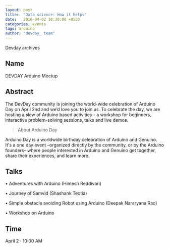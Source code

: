 ```yaml
---
layout: post
title:  "Data science: How it helps"
date:   2016-04-02 10:30:00 +0530
categories: events
tags: arduino
author: "devday_ team"
---
```


Devday archives

Name
----

DEVDAY Arduino Meetup

Abstract
--------
The DevDay community is joining the world-wide celebration of Arduino Day on April 2nd and we’d love you to join us.  To celebrate the day, we are hosting a slew of Arduino based activities - a workshop for beginners, interactive problem-solving sessions, talks and live demos.

> About Arduino Day

  Arduino Day is a worldwide birthday celebration of Arduino and Genuino. It's a one day event –organized directly by the community, or by the Arduino founders– where people interested in Arduino and Genuino get together, share their experiences, and learn more.

Talks
-----
• Adventures with Arduino (Himesh Reddivari)

• Journey of Samvid (Shashank Teotia)

• Simple obstacle avoiding Robot using Arduino (Deepak Nararyana Rao)

• Workshop on Arduino


Time
----
April 2 · 10:00 AM